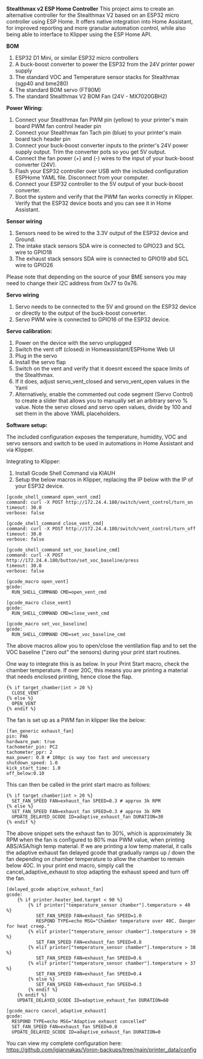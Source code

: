 **Stealthmax v2 ESP Home Controller**
This project aims to create an alternative controller for the Stealthmax V2 based on an ESP32 micro controller using ESP Home. It offers native integration into Home Assistant, for improved reporting and more granular automation control, while also being able to interface to Klipper using the ESP Home API.

**BOM**
1. ESP32 D1 Mini, or similar ESP32 micro controllers
2. A buck-boost converter to power the ESP32 from the 24V printer power supply
3. The standard VOC and Temperature sensor stacks for Stealthmax (sgp40 and bme280)
4. The standard BOM servo (FT90M)
5. The standard Stealthmax V2 BOM Fan (24V - MX7020GBH2)

**Power Wiring:**
1. Connect your Stealthmax fan PWM pin (yellow) to your printer's main board PWM fan control header pin
2. Connect your Stealthmax fan Tach pin (blue) to your printer's main board tach header pin
3. Connect your buck-boost converter inputs to the printer's 24V power supply output. Trim the converter pots so you get 5V output.
4. Connect the fan power (+) and (-) wires to the input of your buck-boost converter (24V).
5. Flash your ESP32 controller over USB with the included configuration ESPHome YAML file. Disconnect from your computer.
6. Connect your ESP32 controller to the 5V output of your buck-boost converter.
7. Boot the system and verify that the PWM fan works correctly in Klipper. Verify that the ESP32 device boots and you can see it in Home Assistant.

**Sensor wiring**
1. Sensors need to be wired to the 3.3V output of the ESP32 device and Ground.
2. The intake stack sensors SDA wire is connected to GPIO23 and SCL wire to GPIO18
3. The exhaust stack sensors SDA wire is connected to GPIO19 abd SCL wire to GPIO26

Please note that depending on the source of your BME sensors you may need to change their I2C address from 0x77 to 0x76.

**Servo wiring**
1. Servo needs to be connected to the 5V and ground on the ESP32 device or directly to the output of the buck-boost converter.
2. Servo PWM wire is connected to GPIO16 of the ESP32 device.

**Servo calibration:**
1. Power on the device with the servo unplugged
2. Switch the vent off (closed) in Homeassistant/ESPHome Web UI
3. Plug in the servo
4. Install the servo flap
5. Switch on the vent and verify that it doesnt exceed the space limits of the Stealthmax.
6. If it does, adjust servo_vent_closed and servo_vent_open values in the Yaml
7. Alternatively, enable the commented out code segment (Servo Control) to create a slider that allows you to manually set an arbitrary servo % value. Note the servo closed and servo open values, divide by 100 and set them in the above YAML placeholders.

**Software setup:**

The included configuration exposes the temperature, humidity, VOC and servo sensors and switch to be used in automations in Home Assistant and via Klipper.

Integrating to Klipper:
1. Install Gcode Shell Command via KIAUH
2. Setup the below macros in Klipper, replacing the IP below with the IP of your ESP32 device. 

```
[gcode_shell_command open_vent_cmd]
command: curl -X POST http://172.24.4.180/switch/vent_control/turn_on
timeout: 30.0
verbose: false

[gcode_shell_command close_vent_cmd]
command: curl -X POST http://172.24.4.180/switch/vent_control/turn_off
timeout: 30.0
verbose: false

[gcode_shell_command set_voc_baseline_cmd]
command: curl -X POST http://172.24.4.180/button/set_voc_baseline/press
timeout: 30.0
verbose: false

[gcode_macro open_vent]
gcode:
  RUN_SHELL_COMMAND CMD=open_vent_cmd

[gcode_macro close_vent]
gcode:
  RUN_SHELL_COMMAND CMD=close_vent_cmd

[gcode_macro set_voc_baseline]
gcode:
  RUN_SHELL_COMMAND CMD=set_voc_baseline_cmd
```
The above macros allow you to open/close the ventilation flap and to set the VOC baseline ("zero out" the sensors) during your print start routines. 

One way to integrate this is as below. In your Print Start macro, check the chamber temperature. If over 20C, this means you are printing a material that needs enclosed printing, hence close the flap.
```
{% if target_chamber|int > 20 %}
  CLOSE_VENT
{% else %} 
  OPEN_VENT
{% endif %}
```
The fan is set up as a PWM fan in klipper like the below:
```
[fan_generic exhaust_fan]
pin: PA6
hardware_pwm: true
tachometer_pin: PC2
tachometer_ppr: 2
max_power: 0.8 # 100pc is way too fast and unecessary
shutdown_speed: 1.0
kick_start_time: 1.0
off_below:0.10
```
This can then be called in the print start macro as follows:
```
{% if target_chamber|int > 20 %}
  SET_FAN_SPEED FAN=exhaust_fan SPEED=0.3 # approx 3k RPM
{% else %} 
  SET_FAN_SPEED FAN=exhaust_fan SPEED=0.3 # approx 3k RPM
  UPDATE_DELAYED_GCODE ID=adaptive_exhaust_fan DURATION=30
{% endif %}
```
The above snippet sets the exhaust fan to 30%, which is approximately 3k RPM when the fan is configured to 80% max PWM value, when printing ABS/ASA/high temp material. If we are printing a low temp material, it calls the adaptive exhaust fan delayed gcode that gradually ramps up / down the fan depending on chamber temperature to allow the chamber to remain below 40C. In your print end macro, simply call the cancel_adaptive_exhaust to stop adapting the exhaust speed and turn off the fan.

```
[delayed_gcode adaptive_exhaust_fan]
gcode:
    {% if printer.heater_bed.target < 90 %}
        {% if printer["temperature_sensor chamber"].temperature > 40 %}
           SET_FAN_SPEED FAN=exhaust_fan SPEED=1.0
           RESPOND TYPE=echo MSG="Chamber temperature over 40C. Danger for heat creep."
        {% elif printer["temperature_sensor chamber"].temperature > 39 %}
           SET_FAN_SPEED FAN=exhaust_fan SPEED=0.8
        {% elif printer["temperature_sensor chamber"].temperature > 38 %}
           SET_FAN_SPEED FAN=exhaust_fan SPEED=0.6
        {% elif printer["temperature_sensor chamber"].temperature > 37 %}
           SET_FAN_SPEED FAN=exhaust_fan SPEED=0.4
        {% else %}
           SET_FAN_SPEED FAN=exhaust_fan SPEED=0.3
        {% endif %}
    {% endif %}
    UPDATE_DELAYED_GCODE ID=adaptive_exhaust_fan DURATION=60

[gcode_macro cancel_adaptive_exhaust]
gcode:
  RESPOND TYPE=echo MSG="Adaptive exhaust cancelled"
  SET_FAN_SPEED FAN=exhaust_fan SPEED=0.0
  UPDATE_DELAYED_GCODE ID=adaptive_exhaust_fan DURATION=0
```

You can view my complete configuration here: https://github.com/igiannakas/Voron-backups/tree/main/printer_data/config
